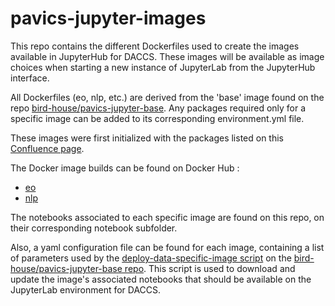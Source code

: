 # pavics-jupyter-images

This repo contains the different Dockerfiles used to create the images available in JupyterHub for DACCS.
These images will be available as image choices when starting a new instance of JupyterLab from the JupyterHub interface.

All Dockerfiles (eo, nlp, etc.) are derived from the 'base' image found on the repo
[bird-house/pavics-jupyter-base](https://github.com/bird-house/pavics-jupyter-base).
Any packages required only for a specific image can be added to its corresponding environment.yml file.

These images were first initialized with the packages listed on this
[Confluence page](https://www.crim.ca/confluence/pages/viewpage.action?pageId=58625163).

The Docker image builds can be found on Docker Hub : 
* [eo](https://hub.docker.com/repository/docker/pavics/crim-jupyter-eo)
* [nlp](https://hub.docker.com/repository/docker/pavics/crim-jupyter-nlp)

The notebooks associated to each specific image are found on this repo, on their corresponding notebook subfolder. 

Also, a yaml configuration file can be found for each image, containing a list of parameters used 
by the [deploy-data-specific-image script](https://github.com/bird-house/pavics-jupyter-base/blob/master/scheduler-jobs/deploy-data-specific-image)
on the [bird-house/pavics-jupyter-base repo](https://github.com/bird-house/pavics-jupyter-base). 
This script is used to download and update the image's associated notebooks that should be available on 
the JupyterLab environment for DACCS.
